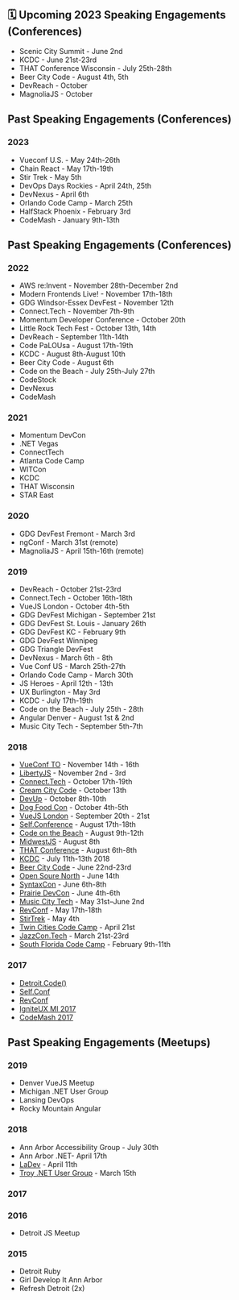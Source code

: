 ## 🗓 Upcoming 2023 Speaking Engagements (Conferences)
* Scenic City Summit - June 2nd
* KCDC - June 21st-23rd
* THAT Conference Wisconsin - July 25th-28th
* Beer City Code - August 4th, 5th
* DevReach - October
* MagnoliaJS - October

## Past Speaking Engagements (Conferences)
### 2023
* Vueconf U.S. - May 24th-26th
* Chain React - May 17th-19th
* Stir Trek - May 5th
* DevOps Days Rockies - April 24th, 25th
* DevNexus - April 6th
* Orlando Code Camp - March 25th
* HalfStack Phoenix - February 3rd
* CodeMash - January 9th-13th

## Past Speaking Engagements (Conferences)
### 2022
* AWS re:Invent - November 28th-December 2nd
* Modern Frontends Live! - November 17th-18th
* GDG Windsor-Essex DevFest - November 12th
* Connect.Tech - November 7th-9th
* Momentum Developer Conference - October 20th
* Little Rock Tech Fest - October 13th, 14th
* DevReach - September 11th-14th
* Code PaLOUsa - August 17th-19th
* KCDC - August 8th-August 10th
* Beer City Code - August 6th
* Code on the Beach - July 25th-July 27th
* CodeStock
* DevNexus
* CodeMash

### 2021
* Momentum DevCon
* .NET Vegas
* ConnectTech
* Atlanta Code Camp
* WITCon
* KCDC
* THAT Wisconsin
* STAR East

### 2020
* GDG DevFest Fremont - March 3rd
* ngConf - March 31st (remote)
* MagnoliaJS - April 15th-16th (remote)

### 2019
* DevReach - October 21st-23rd
* Connect.Tech - October 16th-18th
* VueJS London - October 4th-5th
* GDG DevFest Michigan - September 21st
* GDG DevFest St. Louis - January 26th
* GDG DevFest KC - February 9th
* GDG DevFest Winnipeg
* GDG Triangle DevFest
* DevNexus - March 6th - 8th
* Vue Conf US - March 25th-27th
* Orlando Code Camp - March 30th
* JS Heroes - April 12th - 13th
* UX Burlington - May 3rd
* KCDC - July 17th-19th
* Code on the Beach - July 25th - 28th
* Angular Denver - August 1st & 2nd
* Music City Tech - September 5th-7th

### 2018
* [VueConf TO](https://vuetoronto.com/) - November 14th - 16th
* [LibertyJS](https://libertyjs.com/) - November 2nd - 3rd
* [Connect.Tech](http://connect.tech/) - October 17th-19th
* [Cream City Code](https://www.creamcitycode.com/) - October 13th
* [DevUp](http://devupconf.org/) - October 8th-10th
* [Dog Food Con](http://dogfoodcon.com/) - October 4th-5th
* [VueJS London](https://vuejs.london/) - September 20th - 21st
* [Self.Conference](http://selfconference.org/) - August 17th-18th
* [Code on the Beach](https://www.codeonthebeach.com/) - August 9th-12th
* [MidwestJS](https://www.midwestjs.com) - August 8th
* [THAT Conference](https://www.thatconference.com/) - August 6th-8th
* [KCDC](http://www.kcdc.info/) - July 11th-13th 2018
* [Beer City Code](http://beercitycode.com/) - June 22nd-23rd
* [Open Soure North](https://opensourcenorth.com/) - June 14th
* [SyntaxCon](https://2018.syntaxcon.com/) - June 6th-8th
* [Prairie DevCon](http://www.prairiedevcon.com/) - June 4th-6th
* [Music City Tech](http://www.musiccitytech.com/) - May 31st–June 2nd
* [RevConf](http://revolutionconf.com/) - May 17th-18th
* [StirTrek](https://stirtrek.com/) - May 4th
* [Twin Cities Code Camp](https://twincitiescodecamp.com/#/home) - April 21st
* [JazzCon.Tech](http://jazzcon.tech/) - March 21st-23rd
* [South Florida Code Camp](http://www.fladotnet.com/codecamp/Home.aspx/Home.aspx) - February 9th-11th

### 2017
* [Detroit.Code()](https://detroitcode.amegala.com/)
* [Self.Conf](http://selfconference.org/)
* [RevConf](http://revolutionconf.com/)
* [IgniteUX MI 2017](http://www.igniteuxmi.com/)
* [CodeMash 2017](http://www.codemash.org)

## Past Speaking Engagements (Meetups)
### 2019
* Denver VueJS Meetup
* Michigan .NET User Group
* Lansing DevOps
* Rocky Mountain Angular

### 2018
* Ann Arbor Accessibility Group - July 30th
* Ann Arbor .NET- April 17th
* [LaDev](https://www.meetup.com/ladevmi/events/248204469/) - April 11th
* [Troy .NET User Group]() - March 15th

### 2017

### 2016
* Detroit JS Meetup

### 2015
* Detroit Ruby
* Girl Develop It Ann Arbor
* Refresh Detroit (2x)
